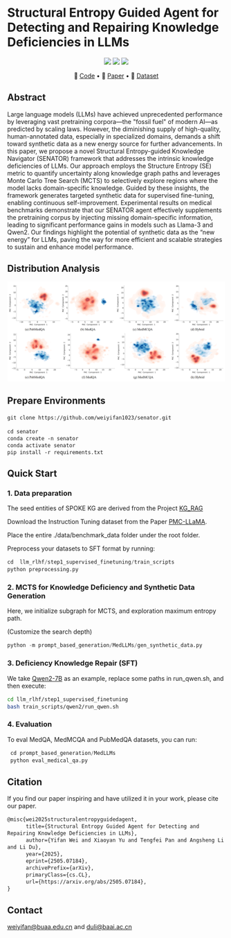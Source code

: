 # Structural Entropy Guided Agent for Detecting and Repairing Knowledge Deficiencies in LLMs

<p align="center">
<a href="https://github.com/weiyifan1023/Neeko/blob/main/LICENSE">
<img src='https://img.shields.io/badge/Code%20License-Apache_2.0-green.svg'></a>
<img src='https://img.shields.io/badge/python-3.9+-blue.svg'>
<img src='https://img.shields.io/badge/Data%20License-CC%20By%20NC%204.0-red.svg'>
</p>

<p align="center">
🔔 <a href="https://github.com/weiyifan1023/senator" target="_blank">Code</a> • 📃 <a href="https://arxiv.org/abs/2505.07184" target="_blank">Paper</a> • 🤗 <a href="https://huggingface.co/datasets/axiong/pmc_llama_instructions" target="_blank">Dataset</a> <br>
</p>

## Abstract

Large language models (LLMs) have achieved unprecedented performance by leveraging vast pretraining corpora—the "fossil fuel" of modern AI—as predicted by scaling laws. 
However, the diminishing supply of high-quality, human-annotated data, especially in specialized domains, demands a shift toward synthetic data as a new energy source for further advancements. 
In this paper, we propose  a novel Structural Entropy-guided Knowledge Navigator (SENATOR) framework that addresses the intrinsic knowledge deficiencies of LLMs. 
Our approach employs the Structure Entropy (SE) metric to quantify uncertainty along knowledge graph paths and leverages Monte Carlo Tree Search (MCTS) to selectively explore regions where the model lacks domain-specific knowledge. 
Guided by these insights, the framework generates targeted synthetic data for supervised fine-tuning, enabling continuous self-improvement. 
Experimental results on medical benchmarks demonstrate that our SENATOR agent effectively supplements the pretraining corpus by injecting missing domain-specific information, leading to significant performance gains in models such as Llama-3 and Qwen2. 
Our findings highlight the potential of synthetic data as the “new energy” for LLMs, paving the way for more efficient and scalable strategies to sustain and enhance model performance.


## Distribution Analysis

![Image text](https://github.com/weiyifan1023/senator/blob/main/figures/ditribution_contour_group.png)

## Prepare Environments

```
git clone https://github.com/weiyifan1023/senator.git

cd senator
conda create -n senator
conda activate senator
pip install -r requirements.txt
```

## Quick Start

### 1. Data preparation

The seed entities of SPOKE KG are derived from the Project [KG_RAG](https://github.com/BaranziniLab/KG_RAG/tree/main/data)

Download the Instruction Tuning dataset from the Paper [PMC-LLaMA](https://huggingface.co/datasets/axiong/pmc_llama_instructions).

Place the entire ./data/benchmark_data folder under the root folder. 

Preprocess your datasets to SFT format by running:

```python
cd  llm_rlhf/step1_supervised_finetuning/train_scripts
python preprocessing.py
```

### 2.  MCTS for Knowledge Deficiency and Synthetic Data Generation
Here, we initialize subgraph for MCTS,  and exploration maximum entropy path.  

(Customize the search depth)

```python
python -m prompt_based_generation/MedLLMs/gen_synthetic_data.py
```

### 3.  Deficiency Knowledge Repair (SFT)
We take [Qwen2-7B](https://huggingface.co/Qwen/Qwen2-7B) as an example, replace some paths in run_qwen.sh, and then execute:
```sh
cd llm_rlhf/step1_supervised_finetuning
bash train_scripts/qwen2/run_qwen.sh
```

### 4.  Evaluation 

To eval  MedQA, MedMCQA and PubMedQA datasets, you can run:

```python
 cd prompt_based_generation/MedLLMs
 python eval_medical_qa.py
```



## Citation
If you find our paper inspiring and have utilized it in your work, please cite our paper.
```
@misc{wei2025structuralentropyguidedagent,
      title={Structural Entropy Guided Agent for Detecting and Repairing Knowledge Deficiencies in LLMs}, 
      author={Yifan Wei and Xiaoyan Yu and Tengfei Pan and Angsheng Li and Li Du},
      year={2025},
      eprint={2505.07184},
      archivePrefix={arXiv},
      primaryClass={cs.CL},
      url={https://arxiv.org/abs/2505.07184}, 
}
```

## Contact

weiyifan@buaa.edu.cn and duli@baai.ac.cn

